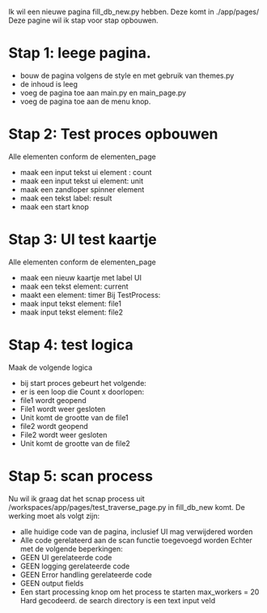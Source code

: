Ik wil een nieuwe pagina fill_db_new.py hebben.
Deze komt in ./app/pages/
Deze pagine wil ik stap voor stap opbouwen.

# Stap 1: leege pagina.
- bouw de pagina volgens de style en met gebruik van themes.py
- de inhoud is leeg
- voeg de pagina toe aan main.py en main_page.py
- voeg de pagina toe aan de menu knop.

# Stap 2: Test proces opbouwen
Alle elementen conform de elementen_page
- maak een input tekst ui element : count
- maak een input tekst ui element: unit
- maak een zandloper spinner element
- maak een tekst label: result
- maak een start knop

# Stap 3: UI test kaartje
Alle elementen conform de elementen_page
- maak een nieuw kaartje met label UI
- maak een tekst element: current
- maakt een element: timer
Bij TestProcess:
- maak input tekst element: file1
- maak input tekst element: file2

# Stap 4: test logica
Maak de volgende logica
- bij start proces gebeurt het volgende:
- er is een loop die Count x doorlopen:
- file1 wordt geopend
- File1 wordt weer gesloten
- Unit komt de grootte van de file1
- file2 wordt geopend
- File2 wordt weer gesloten
- Unit komt de grootte van de file2

# Stap 5: scan process
Nu wil ik graag dat het scnap process uit /workspaces/app/pages/test_traverse_page.py in fill_db_new komt.
De werking moet als volgt zijn:
- alle huidige code van de pagina, inclusief UI mag verwijdered worden
- Alle code gerelateerd aan de scan functie toegevoegd worden
Echter met de volgende beperkingen:
- GEEN UI gerelateerde code
- GEEN logging gerelateerde code
- GEEN Error handling gerelateerde code
- GEEN output fields
- Een start processing knop om het process te starten
max_workers = 20 Hard gecodeerd.
de search directory is een text input veld

